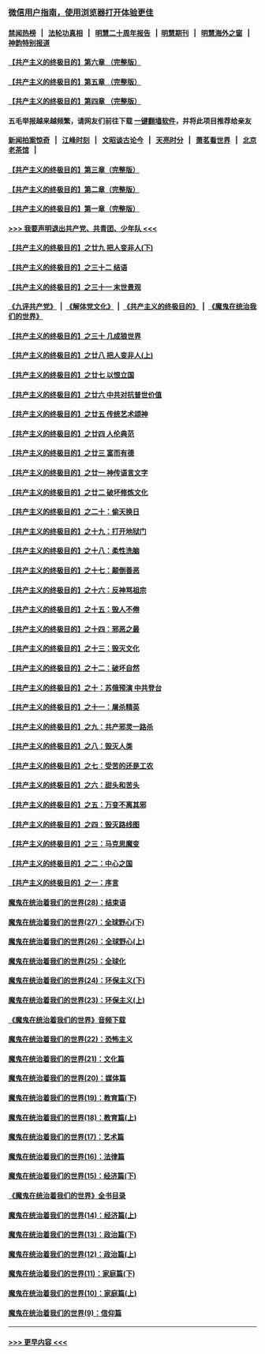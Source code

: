 ### [微信用户指南，使用浏览器打开体验更佳](https://github.com/gfw-breaker/banned-news1/blob/master/indexes/wechat-guide.md?t=0)
#### [禁闻热榜](热点新闻.md?t=0)  &nbsp;&nbsp;|&nbsp;&nbsp; [法轮功真相](https://github.com/gfw-breaker/truth/blob/master/README.md?t=0) &nbsp;&nbsp;|&nbsp;&nbsp; [明慧二十周年报告](https://github.com/gfw-breaker/mh-reports/blob/master/README.md?t=0) &nbsp;&nbsp;|&nbsp;&nbsp;[明慧期刊](https://github.com/gfw-breaker/mh-qikan) &nbsp;&nbsp;|&nbsp;&nbsp; [明慧海外之窗](https://github.com/gfw-breaker/mh-news/blob/master/README.md?t=0) &nbsp;&nbsp;|&nbsp;&nbsp; [神韵特别报道](https://github.com/gfw-breaker/mh-news/blob/master/shenyun.md?t=0)
#### [【共产主义的终极目的】第六章 （完整版）](../pages/nsc422/n11428913.md?t=02090322) 
#### [【共产主义的终极目的】第五章 （完整版）](../pages/nsc422/n11428912.md?t=02090322) 
#### [【共产主义的终极目的】第四章 （完整版）](../pages/nsc422/n11428907.md?t=02090322) 
#### 五毛举报越来越频繁，请网友们前往下载 [一键翻墙软件](https://github.com/gfw-breaker/ssr-accounts)，并将此项目推荐给亲友
#### [新闻拍案惊奇](https://github.com/gfw-breaker/banned-news1/blob/master/pages/link4.md) &nbsp;&nbsp;|&nbsp;&nbsp; [江峰时刻](https://github.com/gfw-breaker/banned-news1/blob/master/pages/link4.md) &nbsp;&nbsp;|&nbsp;&nbsp; [文昭谈古论今](https://github.com/gfw-breaker/banned-news1/blob/master/pages/link4.md) &nbsp;&nbsp;|&nbsp;&nbsp; [天亮时分](https://github.com/gfw-breaker/banned-news1/blob/master/pages/link4.md) &nbsp;&nbsp;|&nbsp;&nbsp; [萧茗看世界](https://github.com/gfw-breaker/banned-news1/blob/master/pages/link4.md) &nbsp;&nbsp;|&nbsp;&nbsp; [北京老茶馆](https://github.com/gfw-breaker/banned-news1/blob/master/pages/link4.md) &nbsp;&nbsp;|&nbsp;&nbsp; 
#### [【共产主义的终极目的】第三章（完整版）](../pages/nsc422/n11428848.md?t=02090322) 
#### [【共产主义的终极目的】第二章（完整版）](../pages/nsc422/n11428831.md?t=02090322) 
#### [【共产主义的终极目的】第一章（完整版）](../pages/nsc422/n11417651.md?t=02090322) 
#### [>>> 我要声明退出共产党、共青团、少年队 <<<](https://github.com/begood0513/goodnews/blob/master/quit/letter.md) 
#### [【共产主义的终极目的】之廿九 把人变非人(下)](../pages/nsc422/n11344140.md?t=02090322) 
#### [【共产主义的终极目的】之三十二 结语](../pages/nsc422/n11360535.md?t=02090322) 
#### [【共产主义的终极目的】之三十一 末世景观](../pages/nsc422/n11351129.md?t=02090322) 
#### [《九评共产党》](https://github.com/begood0513/9ping.md/blob/master/README.md) &nbsp;|&nbsp; [《解体党文化》](../../../../jtdwh.md/blob/master/README.md)  &nbsp;|&nbsp; [《共产主义的终极目的》](../../../../gczydzjmd.md/blob/master/README.md) &nbsp;|&nbsp; [《魔鬼在统治我们的世界》](../../../../mgztzwmdsj.md/blob/master/README.md) 
#### [【共产主义的终极目的】之三十 几成狼世界](../pages/nsc422/n11348280.md?t=02090322) 
#### [【共产主义的终极目的】之廿八 把人变非人(上)](../pages/nsc422/n11340492.md?t=02090322) 
#### [【共产主义的终极目的】之廿七 以恨立国](../pages/nsc422/n11336944.md?t=02090322) 
#### [【共产主义的终极目的】之廿六 中共对抗普世价值](../pages/nsc422/n11324785.md?t=02090322) 
#### [【共产主义的终极目的】之廿五 传统艺术颂神](../pages/nsc422/n11296396.md?t=02090322) 
#### [【共产主义的终极目的】之廿四 人伦典范](../pages/nsc422/n11296397.md?t=02090322) 
#### [【共产主义的终极目的】之廿三 富而有德](../pages/nsc422/n11283598.md?t=02090322) 
#### [【共产主义的终极目的】之廿一 神传语言文字](../pages/nsc422/n11263265.md?t=02090322) 
#### [【共产主义的终极目的】之廿二 破坏修炼文化](../pages/nsc422/n11245728.md?t=02090322) 
#### [【共产主义的终极目的】之二十：偷天换日](../pages/nsc422/n11238846.md?t=02090322) 
#### [【共产主义的终极目的】之十九：打开地狱门](../pages/nsc422/n11206376.md?t=02090322) 
#### [【共产主义的终极目的】之十八：柔性洗脑](../pages/nsc422/n11199994.md?t=02090322) 
#### [【共产主义的终极目的】之十七：颠倒善恶](../pages/nsc422/n11179782.md?t=02090322) 
#### [【共产主义的终极目的】之十六：反神骂祖宗](../pages/nsc422/n11166798.md?t=02090322) 
#### [【共产主义的终极目的】之十五：毁人不倦](../pages/nsc422/n11166792.md?t=02090322) 
#### [【共产主义的终极目的】之十四：邪恶之最](../pages/nsc422/n11150249.md?t=02090322) 
#### [【共产主义的终极目的】之十三：毁灭文化](../pages/nsc422/n11135227.md?t=02090322) 
#### [【共产主义的终极目的】之十二：破坏自然](../pages/nsc422/n11135214.md?t=02090322) 
#### [【共产主义的终极目的】之十：苏俄预演 中共登台](../pages/nsc422/n11118424.md?t=02090322) 
#### [【共产主义的终极目的】之十一：屠杀精英](../pages/nsc422/n11118442.md?t=02090322) 
#### [【共产主义的终极目的】之九：共产邪灵一路杀](../pages/nsc422/n11114139.md?t=02090322) 
#### [【共产主义的终极目的】之八：毁灭人类](../pages/nsc422/n11108503.md?t=02090322) 
#### [【共产主义的终极目的】之七：受苦的还是工农](../pages/nsc422/n11101809.md?t=02090322) 
#### [【共产主义的终极目的】之六：甜头和苦头](../pages/nsc422/n11096971.md?t=02090322) 
#### [【共产主义的终极目的】之五：万变不离其邪](../pages/nsc422/n11091285.md?t=02090322) 
#### [【共产主义的终极目的】之四：毁灭路线图](../pages/nsc422/n11086284.md?t=02090322) 
#### [【共产主义的终极目的】之三：马克思魔变](../pages/nsc422/n11061941.md?t=02090322) 
#### [【共产主义的终极目的】之二：中心之国](../pages/nsc422/n11047728.md?t=02090322) 
#### [【共产主义的终极目的】之一：序言](../pages/nsc422/n11086077.md?t=02090322) 
#### [魔鬼在统治着我们的世界(28)：结束语](../pages/nsc422/n10936246.md?t=02090322) 
#### [魔鬼在统治着我们的世界(27)：全球野心(下)](../pages/nsc422/n10928319.md?t=02090322) 
#### [魔鬼在统治着我们的世界(26)：全球野心(上)](../pages/nsc422/n10900318.md?t=02090322) 
#### [魔鬼在统治着我们的世界(25)：全球化](../pages/nsc422/n10788205.md?t=02090322) 
#### [魔鬼在统治着我们的世界(24)：环保主义(下)](../pages/nsc422/n10695307.md?t=02090322) 
#### [魔鬼在统治着我们的世界(23)：环保主义(上)](../pages/nsc422/n10688613.md?t=02090322) 
#### [《魔鬼在统治着我们的世界》音频下载](../pages/nsc422/n10635553.md?t=02090322) 
#### [魔鬼在统治着我们的世界(22)：恐怖主义](../pages/nsc422/n10614727.md?t=02090322) 
#### [魔鬼在统治着我们的世界(21)：文化篇](../pages/nsc422/n10597706.md?t=02090322) 
#### [魔鬼在统治着我们的世界(20)：媒体篇](../pages/nsc422/n10586579.md?t=02090322) 
#### [魔鬼在统治着我们的世界(19)：教育篇(下)](../pages/nsc422/n10564808.md?t=02090322) 
#### [魔鬼在统治着我们的世界(18)：教育篇(上)](../pages/nsc422/n10526970.md?t=02090322) 
#### [魔鬼在统治着我们的世界(17)：艺术篇](../pages/nsc422/n10499093.md?t=02090322) 
#### [魔鬼在统治着我们的世界(16)：法律篇](../pages/nsc422/n10485969.md?t=02090322) 
#### [魔鬼在统治着我们的世界(15)：经济篇(下)](../pages/nsc422/n10469975.md?t=02090322) 
#### [《魔鬼在统治着我们的世界》全书目录](../pages/nsc422/n10464261.md?t=02090322) 
#### [魔鬼在统治着我们的世界(14)：经济篇(上)](../pages/nsc422/n10457370.md?t=02090322) 
#### [魔鬼在统治着我们的世界(13)：政治篇(下)](../pages/nsc422/n10448270.md?t=02090322) 
#### [魔鬼在统治着我们的世界(12)：政治篇(上)](../pages/nsc422/n10444576.md?t=02090322) 
#### [魔鬼在统治着我们的世界(11)：家庭篇(下)](../pages/nsc422/n10440961.md?t=02090322) 
#### [魔鬼在统治着我们的世界(10)：家庭篇(上)](../pages/nsc422/n10435448.md?t=02090322) 
#### [魔鬼在统治着我们的世界(9)：信仰篇](../pages/nsc422/n10432159.md?t=02090322) 

----
#### [ >>> 更早内容 <<< ](../indexes/nsc422-earlier.md)
